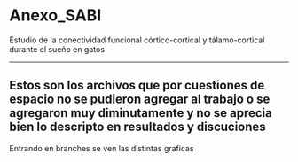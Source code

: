 # Anexo_SABI
Estudio de la conectividad funcional córtico-cortical y tálamo-cortical durante el sueño en gatos


------
Estos son los archivos que por cuestiones de espacio no se pudieron agregar al trabajo o se agregaron muy diminutamente y no se aprecia bien lo descripto en resultados y discuciones
------
Entrando en branches se ven las distintas graficas
